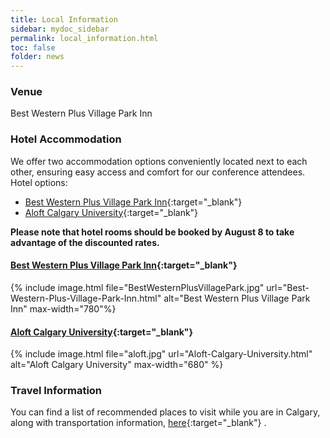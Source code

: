 ```yaml
---
title: Local Information
sidebar: mydoc_sidebar
permalink: local_information.html
toc: false
folder: news
---
```

### Venue
Best Western Plus Village Park Inn

<!-- ### Opening reception

### Social event --->

### Hotel Accommodation

We offer two accommodation options conveniently located next to each other, ensuring easy access and comfort for our conference attendees.
Hotel options:
* [Best Western Plus Village Park Inn](Best-Western-Plus-Village-Park-Inn.html){:target="_blank"}  
* [Aloft Calgary University](Aloft-Calgary-University.html){:target="_blank"}  

<b>Please note that hotel rooms should be booked by August 8 to take advantage of the discounted rates.</b>

#### [Best Western Plus Village Park Inn](Best-Western-Plus-Village-Park-Inn.html){:target="_blank"}  
{% include image.html file="BestWesternPlusVillagePark.jpg" url="Best-Western-Plus-Village-Park-Inn.html" alt="Best Western Plus Village Park Inn" max-width="780"%} 
#### [Aloft Calgary University](Aloft-Calgary-University.html){:target="_blank"} 
 {% include image.html file="aloft.jpg" url="Aloft-Calgary-University.html" alt="Aloft Calgary University" max-width="680" %}  

### Travel Information
You can find a list of recommended places to visit while you are in Calgary, along with transportation information, [here](things-to-do-in-Calgary.html){:target="_blank"} .



 